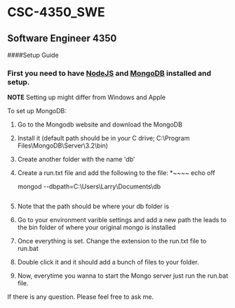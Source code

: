 # CSC-4350_SWE
## Software Engineer 4350



####Setup Guide
### First you need to have [NodeJS](https://nodejs.org/en/) and [MongoDB](https://www.mongodb.com/download-center?jmp=docs&_ga=1.25607093.905004982.1477408473#community) installed and setup. 

**NOTE** Setting up might differ from Windows and Apple


To set up MongoDB:

1. Go to the Mongodb website and download the MongoDB
2. Install it (default path should be in your C drive; C:\Program Files\MongoDB\Server\3.2\bin)
3. Create another folder with the name 'db'
4. Create a run.txt file and add the following to the file:
	*~~~~
	 echo off

	 mongod --dbpath=C:\Users\Larry\Documents\db
	 ~~~~
5. Note that the path should be where your db folder is
6. Go to your environment varible settings and add a new path the leads to the bin folder of where your original mongo is installed
7. Once everything is set. Change the extension to the run.txt file to run.bat
8. Double click it and it should add a bunch of files to your folder.
9. Now, everytime you wanna to start the Mongo server just run the run.bat file.


If there is any question. Please feel free to ask me.

